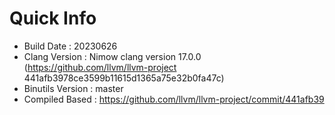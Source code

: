 # Quick Info
* Build Date : 20230626
* Clang Version : Nimow clang version 17.0.0 (https://github.com/llvm/llvm-project 441afb3978ce3599b11615d1365a75e32b0fa47c)
* Binutils Version : master
* Compiled Based : https://github.com/llvm/llvm-project/commit/441afb39

